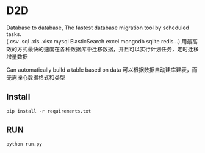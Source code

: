 # D2D
Database to database, The fastest database migration tool by scheduled tasks.    
(.csv .sql .xls .xlsx mysql ElasticSearch excel mongodb sqlite redis...) 
用最高效的方式最快的速度在各种数据库中迁移数据，并且可以实行计划任务，定时迁移增量数据

Can automatically build a table based on data
可以根据数据自动建库建表，而无需操心数据格式和类型

## Install

    pip install -r requirements.txt

## RUN
    
    python run.py
